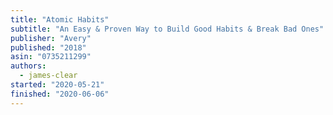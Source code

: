 ```yaml
---
title: "Atomic Habits"
subtitle: "An Easy & Proven Way to Build Good Habits & Break Bad Ones"
publisher: "Avery"
published: "2018"
asin: "0735211299"
authors:
  - james-clear
started: "2020-05-21"
finished: "2020-06-06"
---
```

